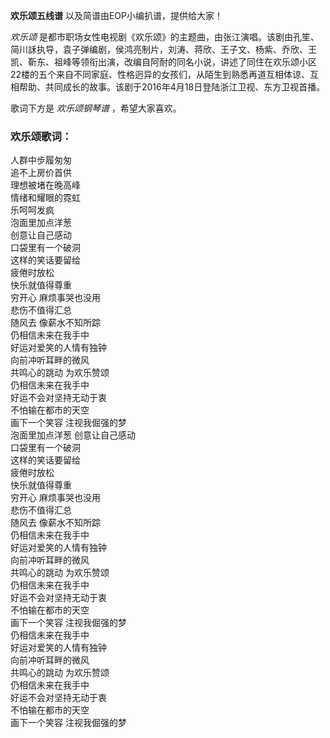 

**欢乐颂五线谱** 以及简谱由EOP小编扒谱，提供给大家！

_欢乐颂_
是都市职场女性电视剧《欢乐颂》的主题曲，由张江演唱。该剧由孔笙、简川訸执导，袁子弹编剧，侯鸿亮制片，刘涛、蒋欣、王子文、杨紫、乔欣、王凯、靳东、祖峰等领衔出演，改编自阿耐的同名小说，讲述了同住在欢乐颂小区22楼的五个来自不同家庭、性格迥异的女孩们，从陌生到熟悉再道互相体谅、互相帮助、共同成长的故事。该剧于2016年4月18日登陆浙江卫视、东方卫视首播。

歌词下方是 _欢乐颂钢琴谱_ ，希望大家喜欢。

### 欢乐颂歌词：

人群中步履匆匆  
追不上房价首供  
理想被堵在晚高峰  
情绪和耀眼的霓虹  
乐呵呵发疯  
泡面里加点洋葱  
创意让自己感动  
口袋里有一个破洞  
这样的笑话要留给  
疲倦时放松  
快乐就值得尊重  
穷开心 麻烦事哭也没用  
悲伤不值得汇总  
随风去 像薪水不知所踪  
仍相信未来在我手中  
好运对爱笑的人情有独钟  
向前冲听耳畔的微风  
共鸣心的跳动 为欢乐赞颂  
仍相信未来在我手中  
好运不会对坚持无动于衷  
不怕输在都市的天空  
画下一个笑容 注视我倔强的梦  
泡面里加点洋葱 创意让自己感动  
口袋里有一个破洞  
这样的笑话要留给  
疲倦时放松  
快乐就值得尊重  
穷开心 麻烦事哭也没用  
悲伤不值得汇总  
随风去 像薪水不知所踪  
仍相信未来在我手中  
好运对爱笑的人情有独钟  
向前冲听耳畔的微风  
共鸣心的跳动 为欢乐赞颂  
仍相信未来在我手中  
好运不会对坚持无动于衷  
不怕输在都市的天空  
画下一个笑容 注视我倔强的梦  
仍相信未来在我手中  
好运对爱笑的人情有独钟  
向前冲听耳畔的微风  
共鸣心的跳动 为欢乐赞颂  
仍相信未来在我手中  
好运不会对坚持无动于衷  
不怕输在都市的天空  
画下一个笑容 注视我倔强的梦

